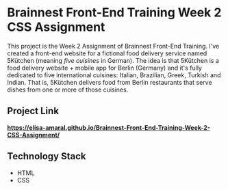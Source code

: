 # Brainnest Front-End Training Week 2 CSS Assignment

This project is the Week 2 Assignment of Brainnest Front-End Training. I've created a front-end website for a fictional food delivery service named 5Kütchen (meaning *five cuisines* in German). The idea is that 5Kütchen is a food delivery website + mobile app for Berlin (Germany) and it's fully dedicated to five international cuisines: Italian, Brazilian, Greek, Turkish and Indian. That is, 5Kütchen delivers food from Berlin restaurants that serve dishes from one or more of those cuisines.

## Project Link

**https://elisa-amaral.github.io/Brainnest-Front-End-Training-Week-2-CSS-Assignment/**

## Technology Stack

+ HTML
+ CSS
